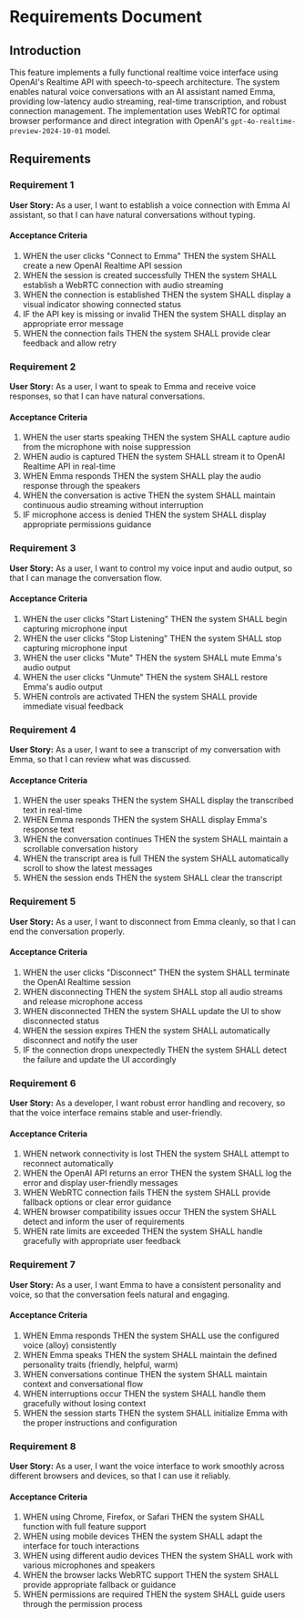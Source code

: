 # Requirements Document

## Introduction

This feature implements a fully functional realtime voice interface using OpenAI's Realtime API with speech-to-speech architecture. The system enables natural voice conversations with an AI assistant named Emma, providing low-latency audio streaming, real-time transcription, and robust connection management. The implementation uses WebRTC for optimal browser performance and direct integration with OpenAI's `gpt-4o-realtime-preview-2024-10-01` model.

## Requirements

### Requirement 1

**User Story:** As a user, I want to establish a voice connection with Emma AI assistant, so that I can have natural conversations without typing.

#### Acceptance Criteria

1. WHEN the user clicks "Connect to Emma" THEN the system SHALL create a new OpenAI Realtime API session
2. WHEN the session is created successfully THEN the system SHALL establish a WebRTC connection with audio streaming
3. WHEN the connection is established THEN the system SHALL display a visual indicator showing connected status
4. IF the API key is missing or invalid THEN the system SHALL display an appropriate error message
5. WHEN the connection fails THEN the system SHALL provide clear feedback and allow retry

### Requirement 2

**User Story:** As a user, I want to speak to Emma and receive voice responses, so that I can have natural conversations.

#### Acceptance Criteria

1. WHEN the user starts speaking THEN the system SHALL capture audio from the microphone with noise suppression
2. WHEN audio is captured THEN the system SHALL stream it to OpenAI Realtime API in real-time
3. WHEN Emma responds THEN the system SHALL play the audio response through the speakers
4. WHEN the conversation is active THEN the system SHALL maintain continuous audio streaming without interruption
5. IF microphone access is denied THEN the system SHALL display appropriate permissions guidance

### Requirement 3

**User Story:** As a user, I want to control my voice input and audio output, so that I can manage the conversation flow.

#### Acceptance Criteria

1. WHEN the user clicks "Start Listening" THEN the system SHALL begin capturing microphone input
2. WHEN the user clicks "Stop Listening" THEN the system SHALL stop capturing microphone input
3. WHEN the user clicks "Mute" THEN the system SHALL mute Emma's audio output
4. WHEN the user clicks "Unmute" THEN the system SHALL restore Emma's audio output
5. WHEN controls are activated THEN the system SHALL provide immediate visual feedback

### Requirement 4

**User Story:** As a user, I want to see a transcript of my conversation with Emma, so that I can review what was discussed.

#### Acceptance Criteria

1. WHEN the user speaks THEN the system SHALL display the transcribed text in real-time
2. WHEN Emma responds THEN the system SHALL display Emma's response text
3. WHEN the conversation continues THEN the system SHALL maintain a scrollable conversation history
4. WHEN the transcript area is full THEN the system SHALL automatically scroll to show the latest messages
5. WHEN the session ends THEN the system SHALL clear the transcript

### Requirement 5

**User Story:** As a user, I want to disconnect from Emma cleanly, so that I can end the conversation properly.

#### Acceptance Criteria

1. WHEN the user clicks "Disconnect" THEN the system SHALL terminate the OpenAI Realtime session
2. WHEN disconnecting THEN the system SHALL stop all audio streams and release microphone access
3. WHEN disconnected THEN the system SHALL update the UI to show disconnected status
4. WHEN the session expires THEN the system SHALL automatically disconnect and notify the user
5. IF the connection drops unexpectedly THEN the system SHALL detect the failure and update the UI accordingly

### Requirement 6

**User Story:** As a developer, I want robust error handling and recovery, so that the voice interface remains stable and user-friendly.

#### Acceptance Criteria

1. WHEN network connectivity is lost THEN the system SHALL attempt to reconnect automatically
2. WHEN the OpenAI API returns an error THEN the system SHALL log the error and display user-friendly messages
3. WHEN WebRTC connection fails THEN the system SHALL provide fallback options or clear error guidance
4. WHEN browser compatibility issues occur THEN the system SHALL detect and inform the user of requirements
5. WHEN rate limits are exceeded THEN the system SHALL handle gracefully with appropriate user feedback

### Requirement 7

**User Story:** As a user, I want Emma to have a consistent personality and voice, so that the conversation feels natural and engaging.

#### Acceptance Criteria

1. WHEN Emma responds THEN the system SHALL use the configured voice (alloy) consistently
2. WHEN Emma speaks THEN the system SHALL maintain the defined personality traits (friendly, helpful, warm)
3. WHEN conversations continue THEN the system SHALL maintain context and conversational flow
4. WHEN interruptions occur THEN the system SHALL handle them gracefully without losing context
5. WHEN the session starts THEN the system SHALL initialize Emma with the proper instructions and configuration

### Requirement 8

**User Story:** As a user, I want the voice interface to work smoothly across different browsers and devices, so that I can use it reliably.

#### Acceptance Criteria

1. WHEN using Chrome, Firefox, or Safari THEN the system SHALL function with full feature support
2. WHEN using mobile devices THEN the system SHALL adapt the interface for touch interactions
3. WHEN using different audio devices THEN the system SHALL work with various microphones and speakers
4. WHEN the browser lacks WebRTC support THEN the system SHALL provide appropriate fallback or guidance
5. WHEN permissions are required THEN the system SHALL guide users through the permission process
